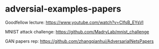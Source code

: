 # adversial-examples-papers

Goodfellow lecture:
https://www.youtube.com/watch?v=CIfsB_EYsVI

MNIST attack challenge:
https://github.com/MadryLab/mnist_challenge

GAN papers rep:
https://github.com/zhangqianhui/AdversarialNetsPapers

